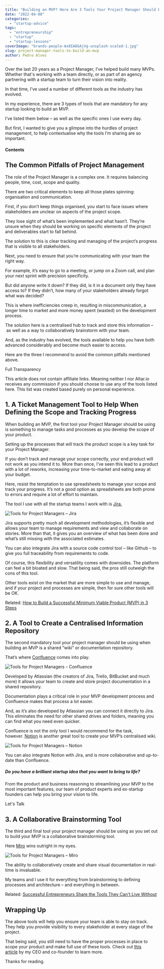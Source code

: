 ```yaml
---
title: "Building an MVP? Here Are 3 Tools Your Project Manager Should Be Using"
date: "2022-04-08"
categories:
  - "startup-advice"
tags:
  - "entrepreneurship"
  - "startup"
  - "startup-lessons"
coverImage: "brands-people-Ax8IA8GAjVg-unsplash-scaled-1.jpg"
slug: project-manager-tools-to-build-an-mvp
author: Pedro Alves
---
```


Over the last 20 years as a Project Manager, I’ve helped build many MVPs. Whether that's working with a team directly, or as part of an agency partnering with a startup team to turn their vision into reality.

In that time, I’ve used a number of different tools as the industry has evolved.

In my experience, there are 3 types of tools that are mandatory for any startup looking to build an MVP.

I’ve listed them below – as well as the specific ones I use every day.

But first, I wanted to give you a glimpse into the hurdles of project management, to help contextualise why the tools I’m sharing are so important.

#### Contents

## The Common Pitfalls of Project Management

The role of the Project Manager is a complex one. It requires balancing people, time, cost, scope and quality.

There are two critical elements to keep all those plates spinning: organisation and communication.

First, if you don’t keep things organised, you start to face issues where stakeholders are unclear on aspects of the project scope.

They lose sight of what’s been implemented and what hasn’t. They’re unsure when they should be working on specific elements of the project and deliverables start to fall behind.

The solution to this is clear tracking and managing of the project’s progress that is visible to all stakeholders.

Next, you need to ensure that you’re communicating with your team the right way.

For example, it’s easy to go to a meeting, or jump on a Zoom call, and plan your next sprint with precision specificity.

But did anyone write it down? If they did, is it in a document only they have access to? If they didn’t, how many of your stakeholders already forgot what was decided?

This is where inefficiencies creep in, resulting in miscommunication, a longer time to market and more money spent (wasted) on the development process.

The solution here is a centralised hub to track and store this information – as well as a way to collaboratively brainstorm with your team.

And, as the industry has evolved, the tools available to help you have both advanced considerably and become much easier to access.

Here are the three I recommend to avoid the common pitfalls mentioned above.

Full Transparency

This article does not contain affiliate links. Meaning neither I nor Altar.io receives any commission if you should choose to use any of the tools listed here. This list was created based purely on personal experience.

## 1\. A Ticket Management Tool to Help When Defining the Scope and Tracking Progress

When building an MVP, the first tool your Project Manager should be using is something to manage tasks and processes as you develop the scope of your product.

Setting up the processes that will track the product scope is a key task for your Project Manager.

If you don’t track and manage your scope correctly, your end product will not work as you intend it to. More than once, I’ve seen this lead to a product with a lot of reworks, increasing your time-to-market and eating away at your budget.

Here, resist the temptation to use spreadsheets to manage your scope and track your progress. It’s not a good option as spreadsheets are both prone to errors and require a lot of effort to maintain.

The tool I use with all the startup teams I work with is [Jira.](https://www.atlassian.com/software/jira)

![Tools for Project Managers – Jira](https://raw.githubusercontent.com/vmagellan/altar-blog/main/posts/images/Tools-for-Project-Managers-E28093-Jira-1024x409.png)

Jira supports pretty much all development methodologies, it’s flexible and allows your team to manage requirements and view and collaborate on stories. More than that, it gives you an overview of what has been done and what’s still missing with the associated estimates.

You can also integrate Jira with a source code control tool – like Github – to give you full traceability from requirements to code.

Of course, this flexibility and versatility comes with downsides. The platform can feel a bit bloated and slow. That being said, the pros still outweigh the cons of this tool.

Other tools exist on the market that are more simple to use and manage, and if your project and processes are simple, then for sure other tools will be OK.

Related: [How to Build a Successful Minimum Viable Product (MVP) in 3 Steps](https://altar.io/features-inside-mvp-3-steps-know-answer/)

## 2\. A Tool to Create a Centralised Information Repository

The second mandatory tool your project manager should be using when building an MVP is a shared “wiki” or documentation repository.

That’s where [Confluence](https://www.atlassian.com/software/confluence) comes into play.

![Tools for Project Managers – Confluence](https://raw.githubusercontent.com/vmagellan/altar-blog/main/posts/images/Tools-for-Project-Managers-E28093-Confluence-1024x484.png)

Developed by Atlassian (the creators of Jira, Trello, BitBucket and much more) it allows your team to create and store project documentation in a shared repository.

Documentation plays a critical role in your MVP development process and Confluence makes that process a lot easier.

And, as it’s also developed by Atlassian you can connect it directly to Jira. This eliminates the need for other shared drives and folders, meaning you can find what you need even quicker.

Confluence is not the only tool I would recommend for the task, however. [Notion](https://www.notion.so/) is another great tool to create your MVP’s centralised wiki.

![Tools for Project Managers – Notion](https://raw.githubusercontent.com/vmagellan/altar-blog/main/posts/images/Tools-for-Project-Managers-E28093-Notion-1024x448.png)

You can also integrate Notion with Jira, and is more collaborative and up-to-date than Confluence.

##### Do you have a brilliant startup idea that you want to bring to life?

From the product and business reasoning to streamlining your MVP to the most important features, our team of product experts and ex-startup founders can help you bring your vision to life.

Let's Talk

## 3\. A Collaborative Brainstorming Tool

The third and final tool your project manager should be using as you set out to build your MVP is a collaborative brainstorming tool.

Here [Miro](https://miro.com/index/) wins outright in my eyes.

![Tools for Project Managers – Miro](https://raw.githubusercontent.com/vmagellan/altar-blog/main/posts/images/Tools-for-Project-Managers-E28093-Miro-1024x459.png)

The ability to collaboratively create and share visual documentation in real-time is invaluable.

My teams and I use it for everything from brainstorming to defining processes and architecture – and everything in between.

Related: [Successful Entrepreneurs Share the Tools They Can't Live Without](https://altar.io/tools-for-entrepreneurs/)

## Wrapping Up

The above tools will help you ensure your team is able to stay on track. They help you provide visibility to every stakeholder at every stage of the project.

That being said, you still need to have the proper processes in place to scope your product and make full use of these tools. Check out [this article](https://altar.io/features-inside-mvp-3-steps-know-answer/) by my CEO and co-founder to learn more.

Thanks for reading.
